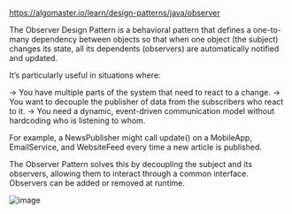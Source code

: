 https://algomaster.io/learn/design-patterns/java/observer

The Observer Design Pattern is a behavioral pattern that defines a one-to-many dependency between objects so that when one object 
(the subject) changes its state, all its dependents (observers) are automatically notified and updated.


It’s particularly useful in situations where:

-> You have multiple parts of the system that need to react to a change.
-> You want to decouple the publisher of data from the subscribers who react to it.
-> You need a dynamic, event-driven communication model without hardcoding who is listening to whom.





For example, a NewsPublisher might call update() on a MobileApp, EmailService, 
and WebsiteFeed every time a new article is published.

The Observer Pattern solves this by decoupling the subject and its observers, allowing them to interact through a common interface.
Observers can be added or removed at runtime.


![image](https://github.com/user-attachments/assets/47cbfb4e-37b1-4822-8517-5bebf6e16e89)
